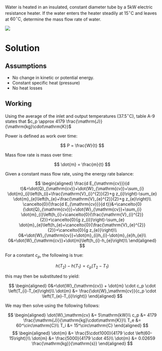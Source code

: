 Water is heated in an insulated, constant diameter tube by a $5\mathrm{kW}$ electric resistance heater. If the water enters the heater steadily at $15^{\circ} \mathrm{C}$ and leaves at $60^{\circ} \mathrm{C}$, determine the mass flow rate of water.

![](https://cdn.mathpix.com/snip/images/7BwlGhBcoVA7oLP4gB75QgyGQHM4uYkVbWDdg-NcHlk.original.fullsize.png)

# Solution

## Assumptions

* No change in kinetic or potential energy.
* Constant specific heat (pressure)
* No heat losses

## Working

Using the average of the inlet and output temperatures ($37.5^\circ \mathrm{C}$), table A-9 states that $c_p \approx 4179 \frac{\mathrm{J}}{\mathrm{kg}\cdot\mathrm{K}}$

Power is defined as work over time:

$$
P = \frac{W}{t}
$$

Mass flow rate is mass over time:

$$
\dot{m} = \frac{m}{t}
$$

Given a constant mass flow rate, using the energy rate balance:

$$
\begin{aligned}
\frac{d E_{\mathrm{cv}}}{d t}&=\dot{Q}_{\mathrm{cv}}+\dot{W}_{\mathrm{cv}}+\sum_{i} \dot{m}_{i}\left(h_{i}+\frac{\mathrm{V}_{i}^{2}}{2}+g z_{i}\right)-\sum_{e} \dot{m}_{e}\left(h_{e}+\frac{\mathrm{V}_{e}^{2}}{2}+g z_{e}\right)\\
\cancelto{0}{\frac{d E_{\mathrm{cv}}}{d t}}&=\cancelto{0}{\dot{Q}_{\mathrm{cv}}}+\dot{W}_{\mathrm{cv}}+\sum_{i} \dot{m}_{i}\left(h_{i}+\cancelto{0}{\frac{\mathrm{V}_{i}^{2}}{2}}+\cancelto{0}{g z_{i}}\right)-\sum_{e} \dot{m}_{e}\left(h_{e}+\cancelto{0}{\frac{\mathrm{V}_{e}^{2}}{2}}+\cancelto{0}{g z_{e}}\right)\\
0&=\dot{W}_{\mathrm{cv}}+\dot{m}_{i}h_{i}-\dot{m}_{e}h_{e}\\
0&=\dot{W}_{\mathrm{cv}}+\dot{m}\left(h_{i}-h_{e}\right)\\
\end{aligned}
$$

For a constant $c_p$, the following is true:

$$
h\left(T_{2}\right)-h\left(T_{1}\right)=c_{p}\left(T_{2}-T_{1}\right)
$$

this may then be substituted to yield:

$$
\begin{aligned}
0&=\dot{W}_{\mathrm{cv}} + \dot{m} \cdot c_p \cdot \left(T_{i}-T_{e}\right)\\
\dot{m} &= \frac{\dot{W}_\mathrm{cv}}{c_p \cdot \left(T_{e}-T_{i}\right)}
\end{aligned}
$$

We may then solve using the following follows:

$$
\begin{aligned}
\dot{W}_\mathrm{cv} &= 5\mathrm{kW}\\
c_p &= 4179 \frac{\mathrm{J}}{\mathrm{kg}\cdot\mathrm{K}}\\
T_e &= 60^\circ\mathrm{C}\\
T_i &= 15^\circ\mathrm{C}
\end{aligned}
$$
$$
\begin{aligned}
\dot{m} &= \frac{5\cdot1000}{4179 \cdot \left(60-15\right)}\\
\dot{m} &= \frac{5000}{4179 \cdot 45}\\
\dot{m} &= 0.02659 \frac{\mathrm{kg}}{\mathrm{s}}
\end{aligned}
$$